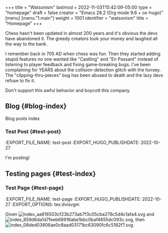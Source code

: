 +++
title = "Watsonism"
lastmod = 2022-11-03T15:42:09-05:00
type = "homepage"
draft = false
creator = "Emacs 28.2 (Org mode 9.6 + ox-hugo)"
[menu]
  [menu."1.main"]
    weight = 1001
    identifier = "watsonism"
    title = "Homepage"
+++

Chess hasn't been updated in almost 200 years and it's obvious the devs have abandoned it. The greedy creators took your money and laughed all the way to the bank.

I remember back in 705 AD when chess was fun. Then they started adding stupid features no one wanted like "Castling" and "En Passant" instead of listening to player feedback and fixing game-breaking bugs. I've been complaining for YEARS about the collision-detection glitch with the horsey. The "clipping-thru-pieces" bug has been abused to death and the lazy devs refuse to fix it.

Don't support this awful behavior and boycott this company.


## Blog {#blog-index}

Blog posts index


### Test Post {#test-post}

:EXPORT_FILE_NAME: test-post
:EXPORT_HUGO_PUBLISHDATE: 2022-10-27

I'm posting!


## Testing pages {#test-index}


### Test Page {#test-page}

:EXPORT_FILE_NAME: test-page
:EXPORT_HUGO_PUBLISHDATE: 2022-10-27
:EXPORT_OPTIONS: tex:dvisvgm

Given <img src="/ltximg/index_aa616503cf23b273ab7f3c05cba278c5d4c1afa4.svg" alt="index_aa616503cf23b273ab7f3c05cba278c5d4c1afa4.svg" class="org-svg" /> and <img src="/ltximg/index_859d6da1d7feeb68916abe1bbc0baf4655dc093c.svg" alt="index_859d6da1d7feeb68916abe1bbc0baf4655dc093c.svg" class="org-svg" />, then <img src="/ltximg/index_08ded03806ae0c8aad03171bc63090fc6c5182f7.svg" alt="index_08ded03806ae0c8aad03171bc63090fc6c5182f7.svg" class="org-svg" />.

